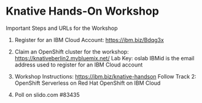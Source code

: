 # Knative Hands-On Workshop

Important Steps and URLs for the Workshop

1. Register for an IBM Cloud Account:
   https://ibm.biz/Bdqg3x

2. Claim an OpenShift cluster for the workshop:
   https://knativeberlin2.mybluemix.net/
   Lab Key: oslab
   IBMid is the email address used to register for an IBM Cloud account
 
3. Workshop Instructions:
   https://ibm.biz/knative-handson
   Follow Track 2: OpenShift Serverless on Red Hat OpenShift on IBM Cloud
  
4. Poll on slido.com #83435
   